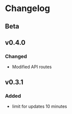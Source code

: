 # Changelog

## Beta

## v0.4.0
### Changed
- Modified API routes

## v0.3.1
### Added
 - limit for updates 10 minutes